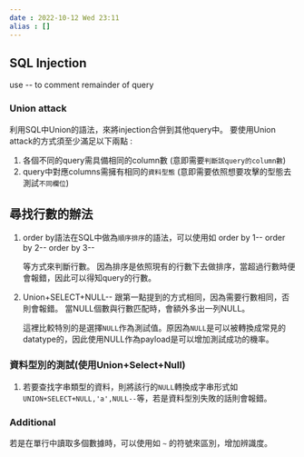 ```yaml
---
date : 2022-10-12 Wed 23:11
alias : []
---
```


## SQL Injection

use -- to comment remainder of query

### Union attack 
利用SQL中Union的語法，來將injection合併到其他query中。
要使用Union attack的方式須至少滿足以下兩點 : 

1.  各個不同的query需具備相同的column數 (意即需要`判斷該query的column數`)
2.  query中對應columns需擁有相同的`資料型態` (意即需要依照想要攻擊的型態去測試`不同欄位`)

## 尋找行數的辦法
1. order by語法在SQL中做為`順序排序`的語法，可以使用如
	order by 1--
	order by 2--
	order by 3--
	
	等方式來判斷行數。
	因為排序是依照現有的行數下去做排序，當超過行數時便會報錯，因此可以得知query的行數。
	
2. Union+SELECT+NULL--
	跟第一點提到的方式相同，因為需要行數相同，否則會報錯。
	當NULL個數與行數匹配時，會額外多出一列NULL。
	
	這裡比較特別的是選擇`NULL`作為測試值。原因為`NULL`是可以被轉換成常見的datatype的，因此使用NULL作為payload是可以增加測試成功的機率。


### 資料型別的測試(使用Union+Select+Null)
1. 若要查找字串類型的資料，則將該行的`NULL`轉換成字串形式如`UNION+SELECT+NULL,'a',NULL--`等，若是資料型別失敗的話則會報錯。


### Additional
若是在單行中讀取多個數據時，可以使用如 `~` 的符號來區別，增加辨識度。

